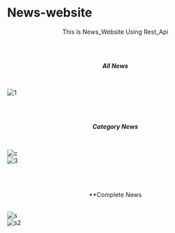 # News-website


<p align="center">
  This is News_Website Using Rest_Api
  </p>
  
<br /><br /><p align="center">
***All News***</p>
<br />

![1](https://user-images.githubusercontent.com/75658978/124708738-4c76df00-df18-11eb-8c9f-0d047dad7330.png) <br />

<br /><br /><p align="center">
***Category News***</p>
<br />

![c](https://user-images.githubusercontent.com/75658978/124708831-6adcda80-df18-11eb-9fc0-4cd2fc87dc42.png) <br />
![3](https://user-images.githubusercontent.com/75658978/124708837-6ca69e00-df18-11eb-9945-c3775562b0ef.png)

<br /><br /> <p align="center">
**Complete News </p>
<br />
![s](https://user-images.githubusercontent.com/75658978/124708846-6e706180-df18-11eb-85a3-6fa2e265604c.png)<br />
![s2](https://user-images.githubusercontent.com/75658978/124708851-703a2500-df18-11eb-9b67-3545944dbd30.png)
